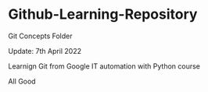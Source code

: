# Github-Learning-Repository

Git Concepts Folder

Update: 7th April 2022

Learnign Git from Google IT automation with Python course

All Good
